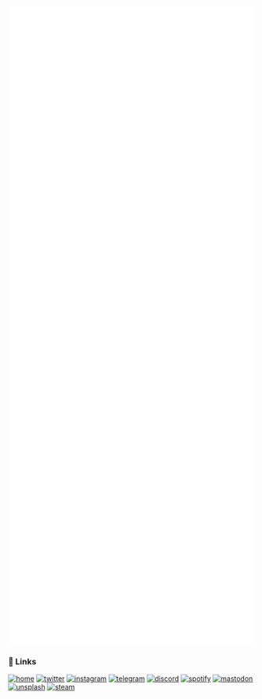 <img align="center" src="/metrics.base.svg" alt="basic">
<img align="center" src="/metrics.plugin.svg" alt="detail">

### 🔗 Links

[![home](https://img.shields.io/badge/Home-24292F?style=for-the-badge&logo=github&logoColor=white)](https://krzhck.github.io)
[![twitter](https://img.shields.io/badge/Twi-1D9BF0?style=for-the-badge&logo=twitter&logoColor=white)](https://twitter.com/krzhck)
[![instagram](https://img.shields.io/badge/Ins-E4405F?style=for-the-badge&logo=instagram&logoColor=white)](https://www.instagram.com/krzhck)
[![telegram](https://img.shields.io/badge/Tele-4E9DD5?style=for-the-badge&logo=telegram&logoColor=white)](https://t.me/krzhck)
[![discord](https://img.shields.io/badge/Discord-5A65E8?style=for-the-badge&logo=discord&logoColor=white)](https://discordapp.com/users/715527381770829904)
[![spotify](https://img.shields.io/badge/Spotify-121212?style=for-the-badge&logo=spotify&logoColor=65D46E)](https://open.spotify.com/user/31r2d66pp76ra5js4ek23zhmbczm?si=c863639b175c4e3a)
[![mastodon](https://img.shields.io/badge/Mastodon-2c90d9?style=for-the-badge&logo=mastodon&logoColor=white)](https://mastodon.social/web/@krzhck)
[![unsplash](https://img.shields.io/badge/Unslash-000000?style=for-the-badge&logo=unsplash&logoColor=white)](https://unsplash.com/@krzhck)
[![steam](https://img.shields.io/badge/Steam-3B6390?style=for-the-badge&logo=steam&logoColor=white)](https://steamcommunity.com/id/krzhck/)
